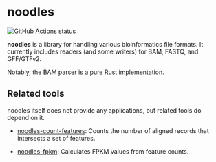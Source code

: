 # noodles

[![GitHub Actions status](https://github.com/zaeleus/noodles/workflows/CI/badge.svg)](https://github.com/zaeleus/noodles/actions)

**noodles** is a library for handling various bioinformatics file formats. It
currently includes readers (and some writers) for BAM, FASTQ, and GFF/GTFv2.

Notably, the BAM parser is a pure Rust implementation.

## Related tools

noodles itself does not provide any applications, but related tools do depend
on it.

  * [noodles-count-features]: Counts the number of aligned records that
    intersects a set of features.

  * [noodles-fpkm]: Calculates FPKM values from feature counts.

[noodles-count-features]: https://github.com/zaeleus/noodles-count-features
[noodles-fpkm]: https://github.com/zaeleus/noodles-fpkm
